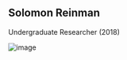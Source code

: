 ## Solomon Reinman   
Undergraduate Researcher (2018)  

![image](https://user-images.githubusercontent.com/10063921/133533649-d38620e0-008d-414c-be30-5373f72d80f1.png)

